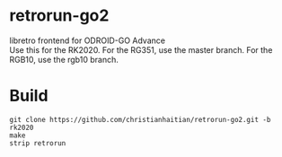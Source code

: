 # retrorun-go2
libretro frontend for ODROID-GO Advance \
Use this for the RK2020.  For the RG351, use the master branch.  For the RGB10, use the rgb10 branch.

Build
======
```
git clone https://github.com/christianhaitian/retrorun-go2.git -b rk2020
make
strip retrorun
```
